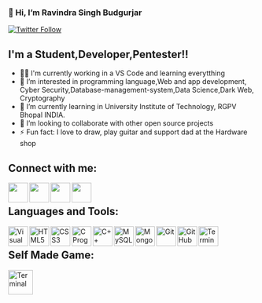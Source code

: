 ### 👋 Hi, I’m Ravindra Singh Budgurjar

[![Twitter Follow](https://img.shields.io/twitter/follow/bad___rat_404?color=1DA1F2&logo=twitter&style=for-the-badge)](https://twitter.com/intent/follow?screen_name=bad___rat_404)

## I'm a Student,Developer,Pentester!!
- 👨‍🎓 I'm currently working in a VS Code and learning everytthing
- 👀 I’m interested in programming language,Web and app development, Cyber Security,Database-management-system,Data Science,Dark Web, Cryptography 
- 🌱 I’m currently learning in University Institute of Technology, RGPV Bhopal INDIA.
- 💞️ I’m looking to collaborate with other open source projects
- ⚡ Fun fact: I love to draw, play guitar and support dad at the Hardware shop
<!-- - 👀 I’m interested in programming language,Web and app development, Cyber Security,Database-management-system,Data Science,Dark Web, Cryptography 
- 🌱 I’m currently learning in University Institute of Technology, RGPV Bhopal INDIA. 
- 💞️ I’m looking to collaborate on Cyber Security,Bug bounty,web and app development 
- 📫 How to reach me \\My Email is vaibhavgupta942466@gmail.com 
                     \\My Insta link is https://www.instagram.com/vg._nucleus/?utm_medium=copy_link
                     \\My Linkedin Profile https://www.linkedin.com/in/vaibhav-gupta-337120193/?lipi=urn%3Ali%3Apage%3Ad_flagship3_feed%3B7dsW%2FXq8Q46ty4B2urJ%2FMQ%3D%3D -->
## Connect with me:

[<img align="left" src="https://github.com/BadRat-in/vaibhavgupta942466/tree/main/READme/Images/gmail.png" alt="" width="40px" />][gmail]
[<img align="left" src="https://github.com/BadRat-in/vaibhavgupta942466/tree/main/READme/Images/link.png" alt="" width="40px" />][linkedin]
[<img align="left" src="https://github.com/BadRat-in/vaibhavgupta942466/tree/main/READme/Images/twitter.png" width ="40px"/>][twitter]
[<img align="left" src="https://github.com/BadRat-in/vaibhavgupta942466/tree/main/READme/Images/instagram.png" alt="" width="40px" />][instagram]
<br />

## Languages and Tools:
<img align="left" alt="Visual Studio Code" width="40px" src="https://github.com/BadRat-in/vaibhavgupta942466/tree/main/READme/Images/visual-studio-code.png" />
<img align="left" alt="HTML5" width="40px" src="https://github.com/BadRat-in/vaibhavgupta942466/tree/main/READme/Images/html5.png" />
<img align="left" alt="CSS3" width="40px" src="https://github.com/BadRat-in/vaibhavgupta942466/tree/main/READme/Images/css.png" />
<img align="left" alt="C Programming" width="40px" src="https://github.com/BadRat-in/vaibhavgupta942466/tree/main/READme/Images/c-programming.png" />
<img align="left" alt="C++" width="40px" src="https://github.com/BadRat-in/vaibhavgupta942466/tree/main/READme/Images/C++.png" />
<img align="left" alt="MySQL" width="40px" src="https://github.com/BadRat-in/vaibhavgupta942466/tree/main/READme/Images/sql.png" />
<img align="left" alt="MongoDB" width="40px" src="https://github.com/BadRat-in/vaibhavgupta942466/tree/main/READme/Images/mongodb.png" />
<img align="left" alt="Git" width="40px" src="https://github.com/BadRat-in/vaibhavgupta942466/tree/main/READme/Images/git.png" />
<img align="left" alt="GitHub" width="40px" src="https://github.com/BadRat-in/vaibhavgupta942466/tree/main/READme/Images/github.png" />
<img align="left" alt="Terminal" width="40px" src="https://github.com/BadRat-in/vaibhavgupta942466/tree/main/READme/Images/terminal.png" />
<br />

## Self Made Game:
[<img align="left" alt="Terminal" width="50px" src="https://github.com/BadRat-in/vaibhavgupta942466/tree/main/READme/Images/match_4.png" />][match4game]

<!---
vaibhavgupta942466/vaibhavgupta942466 is a ✨ special ✨ repository because its `README.md` (this file) appears on your GitHub profile.
You can click the Preview link to take a look at your changes.
--->
<br />
<br />

[linkedin]: https://www.linkedin.com/in/ravindra-singh-budgurjar-382914191/
[instagram]: https://www.instagram.com/bad___rat/
[gmail]: mailto:unknowntester404@protonmail.com
[twitter]: https://twitter.com/bad___rat_404
[match4game]: https://github.com/BadRat-in/Rocket-Travels/
